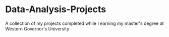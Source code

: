 # Data-Analysis-Projects
A collection of my projects completed while I earning my master's degree at Western Governor's University
